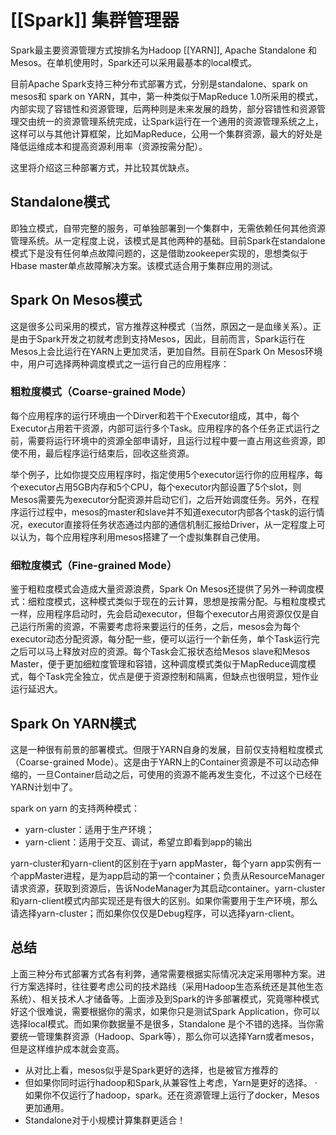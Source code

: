# [[Spark]] 集群管理器

Spark最主要资源管理方式按排名为Hadoop [[YARN]], Apache Standalone 和Mesos。在单机使用时，Spark还可以采用最基本的local模式。

目前Apache Spark支持三种分布式部署方式，分别是standalone、spark on mesos和 spark on YARN，其中，第一种类似于MapReduce 1.0所采用的模式，内部实现了容错性和资源管理，后两种则是未来发展的趋势，部分容错性和资源管理交由统一的资源管理系统完成，让Spark运行在一个通用的资源管理系统之上，这样可以与其他计算框架，比如MapReduce，公用一个集群资源，最大的好处是降低运维成本和提高资源利用率（资源按需分配）。

这里将介绍这三种部署方式，并比较其优缺点。

## Standalone模式

即独立模式，自带完整的服务，可单独部署到一个集群中，无需依赖任何其他资源管理系统。从一定程度上说，该模式是其他两种的基础。目前Spark在standalone模式下是没有任何单点故障问题的，这是借助zookeeper实现的，思想类似于Hbase master单点故障解决方案。该模式适合用于集群应用的测试。

## Spark On Mesos模式

这是很多公司采用的模式，官方推荐这种模式（当然，原因之一是血缘关系）。正是由于Spark开发之初就考虑到支持Mesos，因此，目前而言，Spark运行在Mesos上会比运行在YARN上更加灵活，更加自然。目前在Spark On Mesos环境中，用户可选择两种调度模式之一运行自己的应用程序：

### 粗粒度模式（Coarse-grained Mode）

每个应用程序的运行环境由一个Dirver和若干个Executor组成，其中，每个Executor占用若干资源，内部可运行多个Task。应用程序的各个任务正式运行之前，需要将运行环境中的资源全部申请好，且运行过程中要一直占用这些资源，即使不用，最后程序运行结束后，回收这些资源。

举个例子，比如你提交应用程序时，指定使用5个executor运行你的应用程序，每个executor占用5GB内存和5个CPU，每个executor内部设置了5个slot，则Mesos需要先为executor分配资源并启动它们，之后开始调度任务。另外，在程序运行过程中，mesos的master和slave并不知道executor内部各个task的运行情况，executor直接将任务状态通过内部的通信机制汇报给Driver，从一定程度上可以认为，每个应用程序利用mesos搭建了一个虚拟集群自己使用。

### 细粒度模式（Fine-grained Mode）

鉴于粗粒度模式会造成大量资源浪费，Spark On Mesos还提供了另外一种调度模式：细粒度模式，这种模式类似于现在的云计算，思想是按需分配。与粗粒度模式一样，应用程序启动时，先会启动executor，但每个executor占用资源仅仅是自己运行所需的资源，不需要考虑将来要运行的任务，之后，mesos会为每个executor动态分配资源，每分配一些，便可以运行一个新任务，单个Task运行完之后可以马上释放对应的资源。每个Task会汇报状态给Mesos slave和Mesos Master，便于更加细粒度管理和容错，这种调度模式类似于MapReduce调度模式，每个Task完全独立，优点是便于资源控制和隔离，但缺点也很明显，短作业运行延迟大。

## Spark On YARN模式

这是一种很有前景的部署模式。但限于YARN自身的发展，目前仅支持粗粒度模式（Coarse-grained Mode）。这是由于YARN上的Container资源是不可以动态伸缩的，一旦Container启动之后，可使用的资源不能再发生变化，不过这个已经在YARN计划中了。

spark on yarn 的支持两种模式：

-   yarn-cluster：适用于生产环境；
-   yarn-client：适用于交互、调试，希望立即看到app的输出

yarn-cluster和yarn-client的区别在于yarn appMaster，每个yarn app实例有一个appMaster进程，是为app启动的第一个container；负责从ResourceManager请求资源，获取到资源后，告诉NodeManager为其启动container。yarn-cluster和yarn-client模式内部实现还是有很大的区别。如果你需要用于生产环境，那么请选择yarn-cluster；而如果你仅仅是Debug程序，可以选择yarn-client。

## 总结

上面三种分布式部署方式各有利弊，通常需要根据实际情况决定采用哪种方案。进行方案选择时，往往要考虑公司的技术路线（采用Hadoop生态系统还是其他生态系统）、相关技术人才储备等。上面涉及到Spark的许多部署模式，究竟哪种模式好这个很难说，需要根据你的需求，如果你只是测试Spark Application，你可以选择local模式。而如果你数据量不是很多，Standalone 是个不错的选择。当你需要统一管理集群资源（Hadoop、Spark等），那么你可以选择Yarn或者mesos，但是这样维护成本就会变高。

-   从对比上看，mesos似乎是Spark更好的选择，也是被官方推荐的
-   但如果你同时运行hadoop和Spark,从兼容性上考虑，Yarn是更好的选择。 · 如果你不仅运行了hadoop，spark。还在资源管理上运行了docker，Mesos更加通用。
-   Standalone对于小规模计算集群更适合！